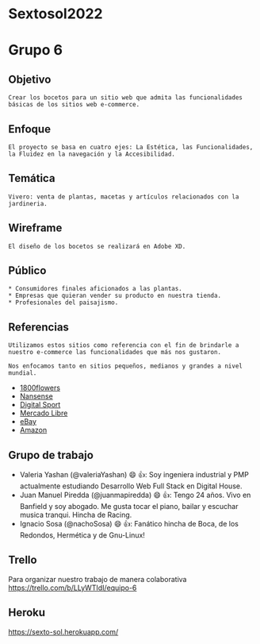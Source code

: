 # Sextosol2022
# Grupo 6 
## Objetivo
```
Crear los bocetos para un sitio web que admita las funcionalidades
básicas de los sitios web e-commerce.
```
## Enfoque
```
El proyecto se basa en cuatro ejes: La Estética, las Funcionalidades, 
la Fluidez en la navegación y la Accesibilidad.
```
## Temática
```
Vivero: venta de plantas, macetas y artículos relacionados con la jardineria.
```
## Wireframe
```
El diseño de los bocetos se realizará en Adobe XD.
```
## Público
```
* Consumidores finales aficionados a las plantas.
* Empresas que quieran vender su producto en nuestra tienda.
* Profesionales del paisajismo.
```
## Referencias
```
Utilizamos estos sitios como referencia con el fin de brindarle a
nuestro e-commerce las funcionalidades que más nos gustaron.

Nos enfocamos tanto en sitios pequeños, medianos y grandes a nivel 
mundial.
```

* [1800flowers](https://www.1800flowers.com/ "1800flowers")
* [Nansense](https://www.nansense.com/ "Nansense")
* [Digital Sport](https://www.digitalsport.com.ar/ "Digital Sport")
* [Mercado Libre](https://www.mercadolibre.com.ar/ "Mercdado Libre")
* [eBay](https://www.ebay.com/ "eBay")
* [Amazon](https://www.amazon.com/-/es/ "Amazon")


## Grupo de trabajo
* Valeria Yashan (@valeriaYashan) :smile: :+1:: Soy ingeniera industrial y PMP actualmente estudiando Desarrollo Web Full Stack en Digital House.
* Juan Manuel Piredda (@juanmapiredda) :smile: :+1:: Tengo 24 años. Vivo en Banfield y soy abogado. Me gusta tocar el piano, bailar y escuchar musica tranqui. Hincha de Racing.
* Ignacio Sosa (@nachoSosa) :smile: :+1:: Fanático hincha de Boca, de los Redondos, Hermética y de Gnu-Linux!

## Trello
Para organizar nuestro trabajo de manera colaborativa
https://trello.com/b/LLyWTIdI/equipo-6

## Heroku
https://sexto-sol.herokuapp.com/
